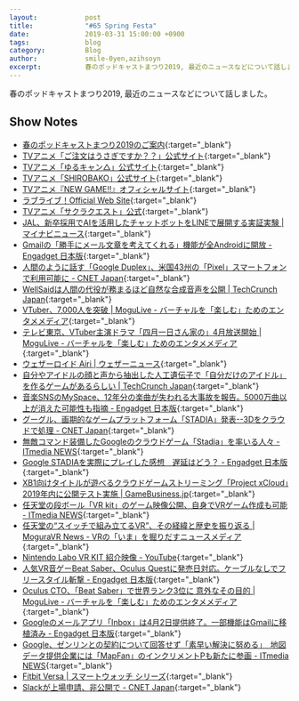 ```yaml
---
layout:            post
title:             "#65 Spring Festa"
date:              2019-03-31 15:00:00 +0900
tags:              blog
category:          Blog
author:            smile-0yen,azihsoyn
excerpt:           春のポッドキャストまつり2019, 最近のニュースなどについて話しました。
---
```

春のポッドキャストまつり2019, 最近のニュースなどについて話しました。

## Show Notes
- [春のポッドキャストまつり2019のご案内](https://sfreeengineer.wixsite.com/podcastfes2019spring){:target="_blank"}
- [TVアニメ「ご注文はうさぎですか？？」公式サイト](http://www.gochiusa.com/){:target="_blank"}
- [TVアニメ「ゆるキャン△」公式サイト](http://yurucamp.jp/){:target="_blank"}
- [TVアニメ「SHIROBAKO」公式サイト](http://shirobako-anime.com/){:target="_blank"}
- [TVアニメ『NEW GAME\!\!』オフィシャルサイト](http://newgame-anime.com/){:target="_blank"}
- [ラブライブ！Official Web Site](http://www.lovelive-anime.jp/){:target="_blank"}
- [TVアニメ「サクラクエスト」公式](http://sakura-quest.com/){:target="_blank"}
- [JAL、新卒採用でAIを活用したチャットボットをLINEで展開する実証実験 \| マイナビニュース](https://news.mynavi.jp/article/20190304-782192/){:target="_blank"}
- [Gmailの「勝手にメール文章を考えてくれる」機能が全Androidに開放 \- Engadget 日本版](https://japanese.engadget.com/2019/03/07/gmail-android/){:target="_blank"}
- [人間のように話す「Google Duplex」、米国43州の「Pixel」スマートフォンで利用可能に \- CNET Japan](https://japan.cnet.com/article/35133809/){:target="_blank"}
- [WellSaidは人間の代役が務まるほど自然な合成音声を公開 \| TechCrunch Japan](https://jp.techcrunch.com/2019/03/09/2019-03-07-wellsaid-aims-to-make-natural-sounding-synthetic-speech-a-credible-alternative-to-real-humans/){:target="_blank"}
- [VTuber、7,000人を突破 \| MoguLive \- バーチャルを「楽しむ」ためのエンタメメディア](https://www.moguravr.com/vtuber-7000/){:target="_blank"}
- [テレビ東京、VTuber主演ドラマ「四月一日さん家の」4月放送開始 \| MoguLive \- バーチャルを「楽しむ」ためのエンタメメディア](https://www.moguravr.com/vtuber-tvtokyo/){:target="_blank"}
- [ウェザーロイド Airi \| ウェザーニュース](http://weathernews.jp/weatheroid/){:target="_blank"}
- [自分やアイドルの顔と声から抽出した人工遺伝子で「自分だけのアイドル」を作るゲームがあるらしい \| TechCrunch Japan](https://jp.techcrunch.com/2019/03/19/geneidol/){:target="_blank"}
- [音楽SNSのMySpace、12年分の楽曲が失われる大事故を報告。5000万曲以上が消えた可能性も指摘 \- Engadget 日本版](https://japanese.engadget.com/2019/03/20/sns-myspace-12-5000/){:target="_blank"}
- [グーグル、画期的なゲームプラットフォーム「STADIA」発表\-\-3Dをクラウドで処理 \- CNET Japan](https://japan.cnet.com/article/35134457/){:target="_blank"}
- [無敵コマンド装備したGoogleのクラウドゲーム「Stadia」を率いる人々 \- ITmedia NEWS](https://www.itmedia.co.jp/news/articles/1903/24/news017.html){:target="_blank"}
- [Google STADIAを実際にプレイした感想　遅延はどう？ \- Engadget 日本版](https://japanese.engadget.com/2019/03/21/google-stadia/){:target="_blank"}
- [XB1向けタイトルが遊べるクラウドゲームストリーミング「Project xCloud」2019年内に公開テスト実施 \| GameBusiness\.jp](https://www.gamebusiness.jp/article/2019/03/14/15527.html){:target="_blank"}
- [任天堂の段ボール「VR kit」のゲーム映像公開、自身でVRゲーム作成も可能 \- ITmedia NEWS](https://www.itmedia.co.jp/news/articles/1903/22/news110.html){:target="_blank"}
- [任天堂の“スイッチで組み立てるVR”、その経緯と歴史を振り返る \| MoguraVR News \- VRの「いま」を掘りだすニュースメディア](https://www.moguravr.com/nintendo-vr/){:target="_blank"}
- [Nintendo Labo VR KIT 紹介映像 \- YouTube](https://www.youtube.com/watch?v=xSGhGDUD6B0&feature=youtu.be){:target="_blank"}
- [人気VR音ゲーBeat Saber、Oculus Questに発売日対応。ケーブルなしでフリースタイル斬撃 \- Engadget 日本版](https://japanese.engadget.com/2019/03/19/vr-beat-saber-oculus-quest/){:target="_blank"}
- [Oculus CTO、「Beat Saber」で世界ランク3位に 意外なその目的 \| MoguLive \- バーチャルを「楽しむ」ためのエンタメメディア](https://www.moguravr.com/beat-saber-11/){:target="_blank"}
- [Googleのメールアプリ「Inbox」は4月2日提供終了。一部機能はGmailに移植済み \- Engadget 日本版](https://japanese.engadget.com/2019/03/20/google-inbox-4-2-gmail/){:target="_blank"}
- [Google、ゼンリンとの契約について回答せず「素早い解決に努める」　地図データ提供企業には「MapFan」のインクリメントPも新たに参画 \- ITmedia NEWS](https://www.itmedia.co.jp/news/articles/1903/22/news099.html){:target="_blank"}
- [Fitbit Versa \| スマートウォッチ シリーズ](https://www.fitbit.com/jp/versa){:target="_blank"}
- [Slackが上場申請、非公開で \- CNET Japan](https://japan.cnet.com/article/35132259/){:target="_blank"}
